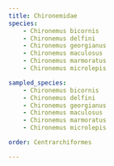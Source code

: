 ```yaml
---
title: Chironemidae
species:
    - Chironemus bicornis
    - Chironemus delfini
    - Chironemus georgianus
    - Chironemus maculosus
    - Chironemus marmoratus
    - Chironemus microlepis

sampled_species:
    - Chironemus bicornis
    - Chironemus delfini
    - Chironemus georgianus
    - Chironemus maculosus
    - Chironemus marmoratus
    - Chironemus microlepis

order: Centrarchiformes

---
```

